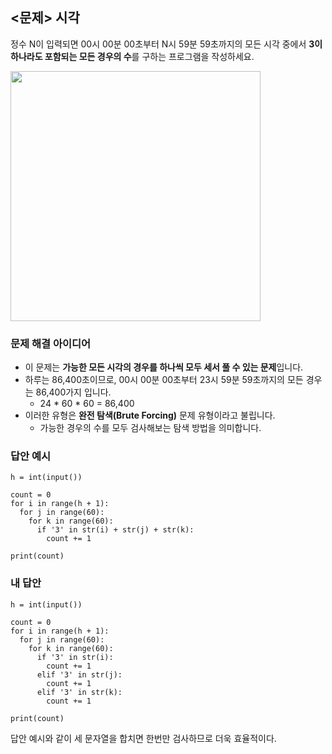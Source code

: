 ## <문제> 시각
정수 N이 입력되면 00시 00분 00초부터 N시 59분 59초까지의 모든 시각 중에서 **3이 하나라도 포함되는 
모든 경우의 수**를 구하는 프로그램을 작성하세요.

<img src=https://user-images.githubusercontent.com/62216628/161416832-7c9d8818-ecba-44d4-8b15-986096720a24.png width=400px></img>

### 문제 해결 아이디어
- 이 문제는 **가능한 모든 시각의 경우를 하나씩 모두 세서 풀 수 있는 문제**입니다.
- 하루는 86,400초이므로, 00시 00분 00초부터 23시 59분 59초까지의 모든 경우는 86,400가지 입니다.
  - 24 * 60 * 60 = 86,400
- 이러한 유형은 **완전 탐색(Brute Forcing)** 문제 유형이라고 불립니다.
  - 가능한 경우의 수를 모두 검사해보는 탐색 방법을 의미합니다.

### 답안 예시
```
h = int(input())

count = 0
for i in range(h + 1):
  for j in range(60):
    for k in range(60):
      if '3' in str(i) + str(j) + str(k):
        count += 1

print(count)
```

### 내 답안
```
h = int(input())

count = 0
for i in range(h + 1):
  for j in range(60):
    for k in range(60):
      if '3' in str(i):
        count += 1
      elif '3' in str(j):
        count += 1
      elif '3' in str(k):
        count += 1

print(count)
```
답안 예시와 같이 세 문자열을 합치면 한번만 검사하므로 더욱 효율적이다.

